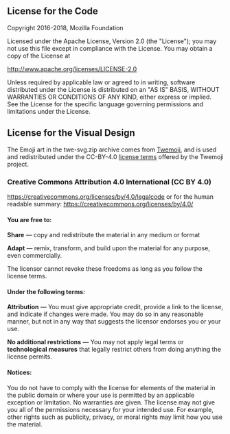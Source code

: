 ## License for the Code

Copyright 2016-2018, Mozilla Foundation

Licensed under the Apache License, Version 2.0 (the "License");
you may not use this file except in compliance with the License.
You may obtain a copy of the License at

http://www.apache.org/licenses/LICENSE-2.0

Unless required by applicable law or agreed to in writing, software
distributed under the License is distributed on an "AS IS" BASIS,
WITHOUT WARRANTIES OR CONDITIONS OF ANY KIND, either express or implied.
See the License for the specific language governing permissions and
limitations under the License.



## License for the Visual Design

The Emoji art in the twe-svg.zip archive comes from [Twemoji](https://twitter.github.io/twemoji),
and is used and redistributed under the CC-BY-4.0 [license terms](https://github.com/twitter/twemoji#license)
offered by the Twemoji project.

### Creative Commons Attribution 4.0 International (CC BY 4.0)
https://creativecommons.org/licenses/by/4.0/legalcode
or for the human readable summary: https://creativecommons.org/licenses/by/4.0/


#### You are free to:
**Share** — copy and redistribute the material in any medium or format

**Adapt** — remix, transform, and build upon the material for any purpose, even commercially.

The licensor cannot revoke these freedoms as long as you follow the license terms.


#### Under the following terms:    
**Attribution** — You must give appropriate credit, provide a link to the license,
and indicate if changes were made.
You may do so in any reasonable manner, but not in any way that suggests the licensor endorses you or your use.

**No additional restrictions** — You may not apply legal terms or **technological measures**
that legally restrict others from doing anything the license permits.

#### Notices:
You do not have to comply with the license for elements of the material in the public domain
or where your use is permitted by an applicable exception or limitation. No warranties are given.
The license may not give you all of the permissions necessary for your intended use.
For example, other rights such as publicity, privacy, or moral rights may limit how you use the material.
